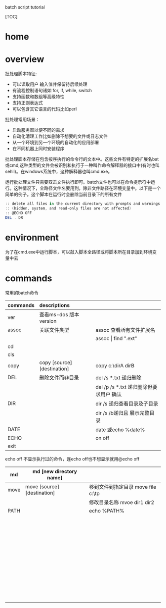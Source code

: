 batch script tutorial

[TOC]

# home

# overview

批处理脚本特征:

- 可以读取用户 输入值并保留待后续处理 
- 有流程控制语句诸如 for, if, while, switch
- 支持函数和数组等高级特性
- 支持正则表达式
- 可以包含其它语言的代码比如perl

批处理常用场景：

- 启动服务器以便不同的需求
- 自动化清理工作比如删除不想要的文件或日志文件
- 从一个环境到另一个环境的自动化的应用部署
- 在不同机器上同时安装程序

批处理脚本存储在包含按序执行的命令行的文本中。这些文件有特定的扩展名bat或cmd,这种类型的文件会被识别和执行于一种叫作命令解释器的接口中(有时也叫sehll)。在windows系统中，这种解释器也叫cmd.exe。

运行批处理文件只需要双击文件执行即可。batch文件也可以在命令提示符中运行。这种情况下，全路径文件名要用到，除非文件路径在环境变量中。以下是一个简单的例子。这个脚本在运行时会删除当前目录下的所有文件

```powershell
:: delete all files in the current directory with prompts and warnings
:: (hidden, system, and read-only files are not affected)
:: @ECHO OFF
DEL . DR
```

# environment

为了在cmd.exe中运行脚本，可以敲入脚本全路径或将脚本所在目录加到环境变量中去

# commands

常用的batch命令

| commands | descriptions                 |                              |
| -------- | :--------------------------- | ---------------------------- |
| ver      | 查看ms-dos 版本version           |                              |
| assoc    | 关联文件类型                       | assoc 查看所有文件扩展名              |
|          |                              | assoc  \| find ".ext"        |
| cd       |                              |                              |
| cls      |                              |                              |
| copy     | copy [source] \[destination] | copy c:\dirA dirB            |
| DEL      | 删除文件而非目录                     | del /s *.txt 递归删除            |
|          |                              | del /p /s *.txt 递归删除但要求用户 确认 |
| DIR      |                              | dir /s 递归查看目录及子目录            |
|          |                              | dir /s /b递归且 展示完整目录          |
| DATE     |                              | date 或echo %date%            |
| ECHO     |                              | on off                       |
| exit     |                              |                              |



echo off 不显示执行过的命令，连echo off也不想显示就用@echo off

| md   | md [new directory name]      |                           |
| ---- | ---------------------------- | ------------------------- |
| move | move [source] \[destination] | 移到文件到指定目录 move file c:\tp |
|      |                              | 修改目录名称 mvoe dir1 dir2     |
| PATH |                              | echo %PATH%               |
|      |                              |                           |
|      |                              |                           |
|      |                              |                           |
|      |                              |                           |
|      |                              |                           |
|      |                              |                           |
|      |                              |                           |
|      |                              |                           |
|      |                              |                           |
|      |                              |                           |
|      |                              |                           |
|      |                              |                           |
|      |                              |                           |
|      |                              |                           |
|      |                              |                           |
|      |                              |                           |
|      |                              |                           |
|      |                              |                           |
|      |                              |                           |
|      |                              |                           |
|      |                              |                           |
|      |                              |                           |
|      |                              |                           |
|      |                              |                           |
|      |                              |                           |
|      |                              |                           |
|      |                              |                           |
|      |                              |                           |
|      |                              |                           |
|      |                              |                           |
|      |                              |                           |
|      |                              |                           |
|      |                              |                           |
|      |                              |                           |
|      |                              |                           |
|      |                              |                           |
|      |                              |                           |
|      |                              |                           |
|      |                              |                           |
|      |                              |                           |
|      |                              |                           |
|      |                              |                           |
|      |                              |                           |
|      |                              |                           |
|      |                              |                           |
|      |                              |                           |
|      |                              |                           |































